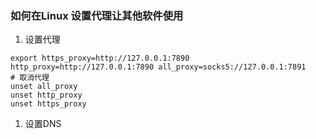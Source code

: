 ### 如何在Linux 设置代理让其他软件使用

1. 设置代理

```
export https_proxy=http://127.0.0.1:7890 http_proxy=http://127.0.0.1:7890 all_proxy=socks5://127.0.0.1:7891
# 取消代理 
unset all_proxy
unset http_proxy
unset https_proxy
```

1. 设置DNS